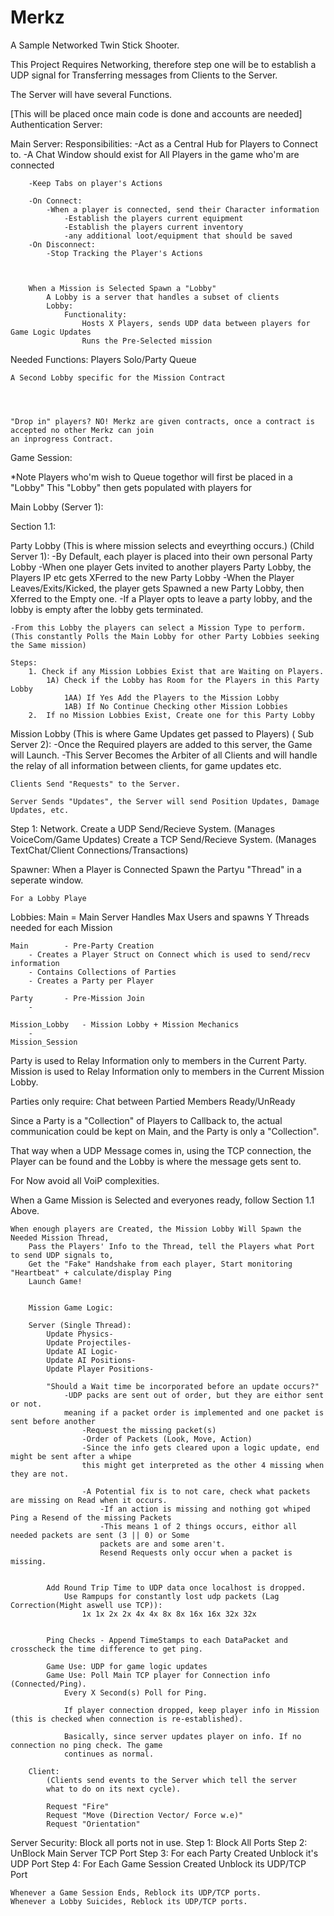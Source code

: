 # Merkz
A Sample Networked Twin Stick Shooter.

This Project Requires Networking, therefore step one will be to establish a UDP
signal for Transferring messages from Clients to the Server.


The Server will have several Functions.

[This will be placed once main code is done and accounts are needed]
Authentication Server:

Main Server:
	Responsibilities:
		-Act as a Central Hub for Players to Connect to.
		-A Chat Window should exist for All Players in the game who'm are connected

		-Keep Tabs on player's Actions
		
		-On Connect:
			-When a player is connected, send their Character information
				-Establish the players current equipment
				-Establish the players current inventory
				-any additional loot/equipment that should be saved
		-On Disconnect:
			-Stop Tracking the Player's Actions



		When a Mission is Selected Spawn a "Lobby"
			A Lobby is a server that handles a subset of clients
			Lobby:
				Functionality:
					Hosts X Players, sends UDP data between players for Game Logic Updates
					Runs the Pre-Selected mission


Needed Functions:
	Players Solo/Party Queue
	
	A Second Lobby specific for the Mission Contract




	"Drop in" players? NO! Merkz are given contracts, once a contract is accepted no other Merkz can join
	an inprogress Contract.



Game Session:


*Note Players who'm wish to Queue togethor will first be placed in a "Lobby"
This "Lobby" then gets populated with players for

Main Lobby (Server 1):




Section 1.1:

Party Lobby (This is where mission selects and eveyrthing occurs.) (Child Server 1):
	-By Default, each player is placed into their own personal Party Lobby
		-When one player Gets invited to another players Party Lobby,
			the Players IP etc gets XFerred to the new Party Lobby
		-When the Player Leaves/Exits/Kicked, the player gets Spawned a new
		Party Lobby, then Xferred to the Empty one.
			-If a Player opts to leave a party lobby, and the lobby is empty after
			the lobby gets terminated.

	-From this Lobby the players can select a Mission Type to perform.
	(This constantly Polls the Main Lobby for other Party Lobbies seeking the Same mission)

	Steps:
		1. Check if any Mission Lobbies Exist that are Waiting on Players.
			1A) Check if the Lobby has Room for the Players in this Party Lobby
				1AA) If Yes Add the Players to the Mission Lobby
				1AB) If No Continue Checking other Mission Lobbies
		2.	If no Mission Lobbies Exist, Create one for this Party Lobby


Mission Lobby (This is where Game Updates get passed to Players) ( Sub Server 2):
	-Once the Required players are added to this server, the Game will Launch.
	-This Server Becomes the Arbiter of all Clients and will handle the relay of all information
		between clients, for game updates etc.


	Clients Send "Requests" to the Server.

	Server Sends "Updates", the Server will send Position Updates, Damage Updates, etc.


Step 1: Network.
	Create a UDP Send/Recieve System. (Manages VoiceCom/Game Updates)
	Create a TCP Send/Recieve System. (Manages TextChat/Client Connections/Transactions)



Spawner:
	When a Player is Connected Spawn the Partyu "Thread" in a seperate window.

	For a Lobby Playe








Lobbies:
Main = Main Server Handles Max Users and spawns Y Threads needed for each Mission

	Main 		- Pre-Party Creation
		- Creates a Player Struct on Connect which is used to send/recv information
		- Contains Collections of Parties
		- Creates a Party per Player

	Party 		- Pre-Mission Join
		-

	Mission_Lobby 	- Mission Lobby + Mission Mechanics
		-
	Mission_Session


Party is used to Relay Information only to members in the Current Party.
Mission is used to Relay Information only to members in the Current Mission Lobby.



Parties only require:
	Chat between Partied Members
	Ready/UnReady


Since a Party is a "Collection" of Players to Callback to, the actual communication could be kept on Main,
and the Party is only a "Collection".

That way when a UDP Message comes in, using the TCP connection, the Player can be found and the Lobby is where the
message gets sent to.

For Now avoid all VoiP complexities.


When a Game Mission is Selected and everyones ready, follow Section 1.1 Above.

	When enough players are Created, the Mission Lobby Will Spawn the Needed Mission Thread,
		Pass the Players' Info to the Thread, tell the Players what Port to send UDP signals to,
		Get the "Fake" Handshake from each player, Start monitoring "Heartbeat" + calculate/display Ping
		Launch Game!


		Mission Game Logic:

		Server (Single Thread):
			Update Physics-
			Update Projectiles-
			Update AI Logic-
			Update AI Positions-
			Update Player Positions-

			"Should a Wait time be incorporated before an update occurs?"
				-UDP packs are sent out of order, but they are eithor sent or not.
				meaning if a packet order is implemented and one packet is sent before another
					-Request the missing packet(s)
					-Order of Packets (Look, Move, Action)
					-Since the info gets cleared upon a logic update, end might be sent after a whipe
					this might get interpreted as the other 4 missing when they are not.
					
					-A Potential fix is to not care, check what packets are missing on Read when it occurs.
						-If an action is missing and nothing got whiped Ping a Resend of the missing Packets
						-This means 1 of 2 things occurs, eithor all needed packets are sent (3 || 0) or Some
						packets are and some aren't.
						Resend Requests only occur when a packet is missing. 


			Add Round Trip Time to UDP data once localhost is dropped.
				Use Rampups for constantly lost udp packets (Lag Correction(Might aswell use TCP)):
					1x 1x 2x 2x 4x 4x 8x 8x 16x 16x 32x 32x


			Ping Checks - Append TimeStamps to each DataPacket and crosscheck the time difference to get ping.

			Game Use: UDP for game logic updates
			Game Use: Poll Main TCP player for Connection info (Connected/Ping).
				Every X Second(s) Poll for Ping.

				If player connection dropped, keep player info in Mission (this is checked when connection is re-established).

				Basically, since server updates player on info. If no connection no ping check. The game
				continues as normal.

		Client:
			(Clients send events to the Server which tell the server
			what to do on its next cycle).

			Request "Fire"
			Request "Move (Direction Vector/ Force w.e)"
			Request "Orientation"





Server Security:
	Block all ports not in use.
	Step 1: Block All Ports
	Step 2: UnBlock Main Server TCP Port
	Step 3: For each Party Created Unblock it's UDP Port
	Step 4: For Each Game Session Created Unblock its UDP/TCP Port

	Whenever a Game Session Ends, Reblock its UDP/TCP ports.
	Whenever a Lobby Suicides, Reblock its UDP/TCP ports.




